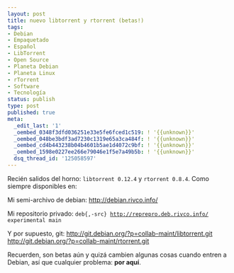```yaml
---
layout: post
title: nuevo libtorrent y rtorrent (betas!)
tags:
- Debian
- Empaquetado
- Español
- LibTorrent
- Open Source
- Planeta Debian
- Planeta Linux
- rTorrent
- Software
- Tecnología
status: publish
type: post
published: true
meta:
  _edit_last: '1'
  _oembed_0348f3dfd036251e33e5fe6fced1c519: ! '{{unknown}}'
  _oembed_048be3bdf3ad7230c1319e65a3ca484f: ! '{{unknown}}'
  _oembed_cd4b443238b04b4601b5ae1d4072c9bf: ! '{{unknown}}'
  _oembed_1598e0227ee266e79046e1f5e7a49b5b: ! '{{unknown}}'
  dsq_thread_id: '125058597'
---
```

Recién salidos del horno: <code>libtorrent 0.12.4</code> y <code>rtorrent 0.8.4</code>. Como siempre disponibles en:

Mi semi-archivo de debian: http://debian.rivco.info/

Mi repositorio privado:
<code>deb{,-src} http://reprepro.deb.rivco.info/ experimental main</code>

Y por supuesto, git:
http://git.debian.org/?p=collab-maint/libtorrent.git
http://git.debian.org/?p=collab-maint/rtorrent.git

Recuerden, son betas aún y quizá cambien algunas cosas cuando entren a Debian, así que cualquier problema: <strong>por aquí</strong>.
